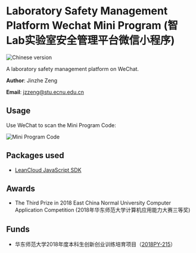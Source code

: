 # Laboratory Safety Management Platform Wechat Mini Program (智Lab实验室安全管理平台微信小程序)
![Chinese version](https://jaywcjlove.github.io/sb/lang/chinese.svg)

A laboratory safety management platform on WeChat.

**Author**: Jinzhe Zeng

**Email**: jzzeng@stu.ecnu.edu.cn

## Usage
Use WeChat to scan the Mini Program Code:

![Mini Program Code](https://i.loli.net/2018/07/06/5b3f710d4a55c.jpg)

## Packages used
* [LeanCloud JavaScript SDK](https://releases.leanapp.cn/#/leancloud/javascript-sdk/releases)

## Awards
* The Third Prize in 2018 East China Normal University Computer Application Competition (2018年华东师范大学计算机应用能力大赛三等奖)

## Funds
* 华东师范大学2018年度本科生创新创业训练培育项目（[2018PY-215](http://www.cxcy.ecnu.edu.cn/s/463/t/1203/93/6b/info168811.htm)）
